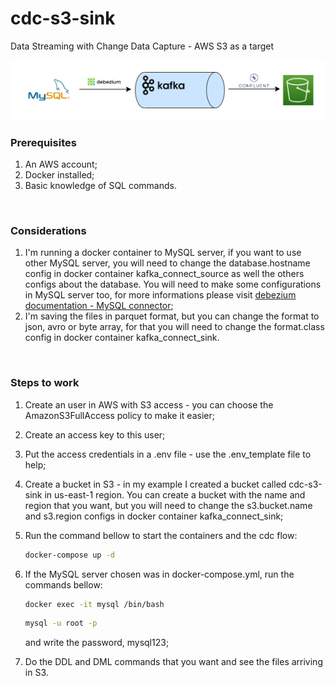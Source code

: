 # cdc-s3-sink
Data Streaming with Change Data Capture - AWS S3 as a target

<img src="architecture.png">

<br>

### Prerequisites
1. An AWS account;
2. Docker installed;
3. Basic knowledge of SQL commands.

<br>

### Considerations
1. I'm running a docker container to MySQL server, if you want to use other MySQL server, you will need to change the database.hostname config in docker container kafka_connect_source as well the others configs about the database. You will need to make some configurations in MySQL server too, for more informations please visit [debezium documentation - MySQL connector](https://debezium.io/documentation/reference/2.3/connectors/mysql.html#setting-up-mysql);
2. I'm saving the files in parquet format, but you can change the format to json, avro or byte array, for that you will need to change the format.class config in docker container kafka_connect_sink.

<br>

### Steps to work
1. Create an user in AWS with S3 access - you can choose the AmazonS3FullAccess policy to make it easier;
2. Create an access key to this user;
3. Put the access credentials in a .env file - use the .env_template file to help;
4. Create a bucket in S3 - in my example I created a bucket called cdc-s3-sink in us-east-1 region. You can create a bucket with the name and region that you want, but you will need to change the s3.bucket.name and s3.region configs in docker container kafka_connect_sink;
5. Run the command bellow to start the containers and the cdc flow:

    ```sh
    docker-compose up -d
    ```

6. If the MySQL server chosen was in docker-compose.yml, run the commands bellow:

    ```sh
    docker exec -it mysql /bin/bash
    ```
    ```sh
    mysql -u root -p
    ```
    and write the password, mysql123;

7. Do the DDL and DML commands that you want and see the files arriving in S3.
